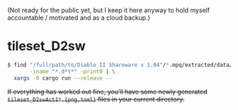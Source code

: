 (Not ready for the public yet, but I keep it here anyway to hold myself accountable / motivated and as a cloud backup.)
# tileset_D2sw
```sh
$ find "/full/path/to/Diablo II Shareware v 1.04"/*.mpq/extracted/data/global/{palette,tiles}/[Aa]*1/ \
       -iname "*.d*t*" -print0 | \
  xargs -0 cargo run --release --
```
~~If everything has worked out fine, you'll have some newly generated `tileset_D2swAct1*.{png,toml}` files in your current directory.~~
